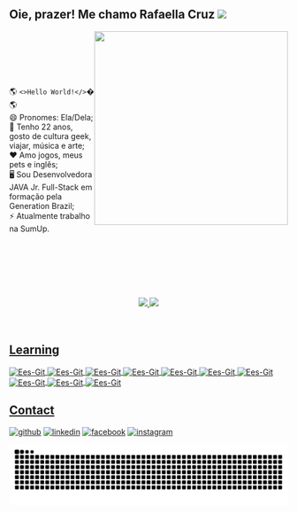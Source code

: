 ## Oie, prazer! Me chamo Rafaella Cruz  <img src="https://raw.githubusercontent.com/kaueMarques/kaueMarques/master/hi.gif" width="30px">


<img align="right" width="350" height="350" src="https://github.com/rafaelq80/rafaelq80/blob/main/code.svg">


<br>
<br>
<br>
<br>
<br>

 🌎 `<>Hello World!</>`�🌎
 <br>
 😄 Pronomes: Ela/Dela; 
 <br>
 💬 Tenho 22 anos, gosto de cultura geek, viajar, música e arte;
 <br>
 ♥ Amo jogos, meus pets e inglês;
 <br>
 🖥️ Sou Desenvolvedora JAVA Jr. Full-Stack em formação pela Generation Brazil;
 <br>
 ⚡ Atualmente trabalho na SumUp. 
  
  
<br>
<br>
<br>
<br>
<br>
<br>


<div align="center">
  <a href="https://github.com/rafacruzz">
  <img height="150em" src="https://github-readme-stats.vercel.app/api?username=rafacruzz&show_icons=true&theme=radical"/>
  <img height="150em" src="https://github-readme-stats.vercel.app/api/top-langs/?username=rafacruzz&layout=compact&langs_count=7&theme=radical"/>
</div>
  
 
<br>
<br>
  
 
## Learning
  <img align="center" alt="Ees-Git" height="60" width="50" src="https://cdn.jsdelivr.net/gh/devicons/devicon/icons/git/git-original.svg" />
  <img align="center" alt="Ees-Git" height="60" width="50" src="https://cdn.jsdelivr.net/gh/devicons/devicon/icons/java/java-original.svg" />
  <img align="center" alt="Ees-Git" height="60" width="50" src="https://cdn.jsdelivr.net/gh/devicons/devicon/icons/mysql/mysql-original.svg" />
  <img align="center" alt="Ees-Git" height="60" width="50" src="https://cdn.jsdelivr.net/gh/devicons/devicon/icons/spring/spring-original.svg" />
  <img align="center" alt="Ees-Git" height="60" width="50" src="https://cdn.jsdelivr.net/gh/devicons/devicon/icons/react/react-original.svg" />
  <img align="center" alt="Ees-Git" height="60" width="50" src="https://cdn.jsdelivr.net/gh/devicons/devicon/icons/javascript/javascript-original.svg" />
  <img align="center" alt="Ees-Git" height="60" width="50" src="https://cdn.jsdelivr.net/gh/devicons/devicon/icons/html5/html5-original.svg" />
  <img align="center" alt="Ees-Git" height="60" width="50" src="https://cdn.jsdelivr.net/gh/devicons/devicon/icons/css3/css3-original.svg" />
  <img align="center" alt="Ees-Git" height="60" width="50" src="https://cdn.jsdelivr.net/gh/devicons/devicon/icons/typescript/typescript-original.svg" />
  <img align="center" alt="Ees-Git" height="60" width="50" src="https://cdn.jsdelivr.net/gh/devicons/devicon/icons/angular/angular-original.svg" />

  
  ## Contact
[<img src='https://cdn.jsdelivr.net/npm/simple-icons@3.0.1/icons/github.svg' alt='github' height='40'>](https://github.com/rafacruzz)  [<img src='https://cdn.jsdelivr.net/npm/simple-icons@3.0.1/icons/linkedin.svg' alt='linkedin' height='40'>](https://www.linkedin.com/in/https://www.linkedin.com/in/rafaella-cruz1999//)  [<img src='https://cdn.jsdelivr.net/npm/simple-icons@3.0.1/icons/facebook.svg' alt='facebook' height='40'>](https://www.facebook.com/https://www.facebook.com/rafaella.leticia.cruz/)  [<img src='https://cdn.jsdelivr.net/npm/simple-icons@3.0.1/icons/instagram.svg' alt='instagram' height='40'>](https://www.instagram.com/https://www.instagram.com/rafacruzzzzz//)  

 
 ![Snake animation](https://github.com/rafacruzz/rafacruzz/blob/output/github-contribution-grid-snake.svg)
 
